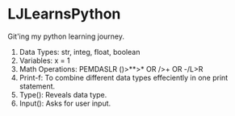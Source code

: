 # LJLearnsPython
Git'ing my python learning journey.

1. Data Types: str, integ, float, boolean
2. Variables: x = 1
3. Math Operations: PEMDASLR ()>**>* OR />+ OR -/L>R
4. Print-f: To combine different data types effeciently in one print statement.
5. Type(): Reveals data type.
6. Input(): Asks for user input.
